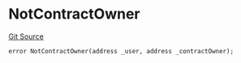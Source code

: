 # NotContractOwner
[Git Source](https://github.com/thrackle-io/tron/blob/95d06c720440790216a49a5a69a0411b6dfc3f0f/src/protocol/economic/ruleProcessor/RuleProcessorDiamondLib.sol)


```solidity
error NotContractOwner(address _user, address _contractOwner);
```

